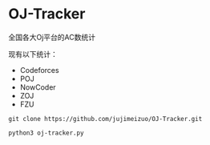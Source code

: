 # OJ-Tracker
全国各大Oj平台的AC数统计

现有以下统计：
- Codeforces
- POJ
- NowCoder
- ZOJ
- FZU

```shell
git clone https://github.com/jujimeizuo/OJ-Tracker.git

python3 oj-tracker.py
```
